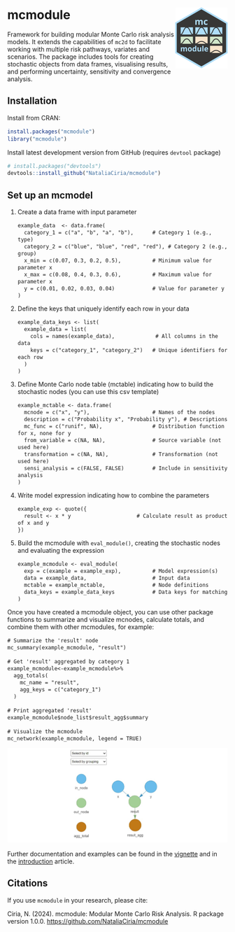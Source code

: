 # mcmodule <img src="man/figures/logo.png" align="right" height="139"/>

Framework for building modular Monte Carlo risk analysis models. It extends the capabilities of `mc2d` to facilitate working with multiple risk pathways, variates and scenarios. The package includes tools for creating stochastic objects from data frames, visualising results, and performing uncertainty, sensitivity and convergence analysis.

## Installation

Install from CRAN:

``` r
install.packages("mcmodule")
library("mcmodule")
```

Install latest development version from GitHub (requires `devtool` package)

``` r
# install.packages("devtools")
devtools::install_github("NataliaCiria/mcmodule")
```

## Set up an mcmodel

1.  Create a data frame with input parameter

    ```{r}
    example_data  <- data.frame(
      category_1 = c("a", "b", "a", "b"),      # Category 1 (e.g., type)
      category_2 = c("blue", "blue", "red", "red"), # Category 2 (e.g., group)
      x_min = c(0.07, 0.3, 0.2, 0.5),          # Minimum value for parameter x
      x_max = c(0.08, 0.4, 0.3, 0.6),          # Maximum value for parameter x
      y = c(0.01, 0.02, 0.03, 0.04)            # Value for parameter y
    )
    ```

2.  Define the keys that uniquely identify each row in your data

    ```{r}
    example_data_keys <- list(
      example_data = list(
        cols = names(example_data),             # All columns in the data
        keys = c("category_1", "category_2")   # Unique identifiers for each row
      )
    )
    ```

3.  Define Monte Carlo node table (mctable) indicating how to build the stochastic nodes (you can use this csv template)

    ```{r}
    example_mctable <- data.frame(
      mcnode = c("x", "y"),                    # Names of the nodes
      description = c("Probability x", "Probability y"), # Descriptions
      mc_func = c("runif", NA),                # Distribution function for x, none for y
      from_variable = c(NA, NA),               # Source variable (not used here)
      transformation = c(NA, NA),              # Transformation (not used here)
      sensi_analysis = c(FALSE, FALSE)         # Include in sensitivity analysis
    )
    ```

4.  Write model expression indicating how to combine the parameters

    ```{r}
    example_exp <- quote({
      result <- x * y                     # Calculate result as product of x and y
    })
    ```

5.  Build the mcmodule with `eval_module()`, creating the stochastic nodes and evaluating the expression

    ```{r}
    example_mcmodule <- eval_module(
      exp = c(example = example_exp),          # Model expression(s)
      data = example_data,                     # Input data
      mctable = example_mctable,               # Node definitions
      data_keys = example_data_keys            # Data keys for matching
    )
    ```

Once you have created a mcmodule object, you can use other package functions to summarize and visualize mcnodes, calculate totals, and combine them with other mcmodules, for example:

```{r}
# Summarize the 'result' node
mc_summary(example_mcmodule, "result")

# Get 'result' aggregated by category 1
example_mcmodule<-example_mcmodule%>%
  agg_totals(
    mc_name = "result",
    agg_keys = c("category_1")
  )

# Print aggregated 'result'
example_mcmodule$node_list$result_agg$summary

# Visualize the mcmodule
mc_network(example_mcmodule, legend = TRUE)
```

![](images/mc_network_example.png)

Further documentation and examples can be found in the [vignette](https://nataliaciria.github.io/mcmodule/articles/mcmodule.html) and in the [introduction](https://nataliaciria.github.io/mcmodule/articles/intro.html) article.

## Citations

If you use `mcmodule` in your research, please cite:

Ciria, N. (2024). mcmodule: Modular Monte Carlo Risk Analysis. R package version 1.0.0. <https://github.com/NataliaCiria/mcmodule>
